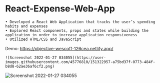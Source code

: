 # React-Expense-Web-App

    • Developed a React Web Application that tracks the user’s spending habits and expenses
    • Explored React components, props and states while building the application in order to increase application responsiveness 
    • Utilized HTML/CSS and JavaScript 
    
Demo: https://objective-wescoff-126cea.netlify.app/
    
    
    ![Screenshot 2022-01-27 034055](https://user-images.githubusercontent.com/45776810/151322957-a75bd37f-0773-484f-b8d8-62ae36af6cf2.png)


    
    
![Screenshot 2022-01-27 034055](https://user-images.githubusercontent.com/45776810/151323088-7130283f-0c21-49ba-bb65-787771b541c6.png)

   
